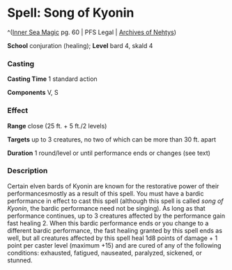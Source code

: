 # Spell: Song of Kyonin

^([Inner Sea Magic][ss-song-of-kyonin] pg. 60 | PFS Legal | [Archives of Nehtys][sn-song-of-kyonin])

**School** conjuration (healing); **Level** bard 4, skald 4

### Casting

**Casting Time** 1 standard action  

**Components** V, S

### Effect

**Range** close (25 ft. + 5 ft./2 levels)  

**Targets** up to 3 creatures, no two of which can be more than 30 ft. apart  

**Duration** 1 round/level or until performance ends or changes (see text)

### Description

Certain elven bards of Kyonin are known for the restorative power of their performancesmostly as a result of this spell. You must have a bardic performance in effect to cast this spell (although this spell is called _song of Kyonin_, the bardic performance need not be singing). As long as that performance continues, up to 3 creatures affected by the performance gain fast healing 2. When this bardic performance ends or you change to a different bardic performance, the fast healing granted by this spell ends as well, but all creatures affected by this spell heal 1d8 points of damage + 1 point per caster level (maximum +15) and are cured of any of the following conditions: exhausted, fatigued, nauseated, paralyzed, sickened, or stunned.

[ss-song-of-kyonin]: http://paizo.com/store/games/rolep
[sn-song-of-kyonin]: http://www.archivesofnethys.com/SpellDisplay.aspx?ItemName=Song%20of%20Kyonin
